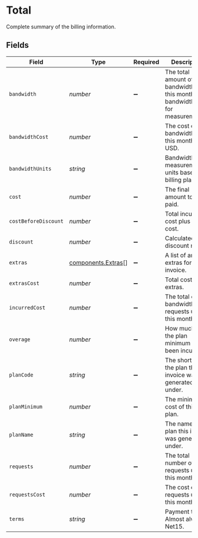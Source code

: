 # Total

Complete summary of the billing information.


## Fields

| Field                                                                                | Type                                                                                 | Required                                                                             | Description                                                                          |
| ------------------------------------------------------------------------------------ | ------------------------------------------------------------------------------------ | ------------------------------------------------------------------------------------ | ------------------------------------------------------------------------------------ |
| `bandwidth`                                                                          | *number*                                                                             | :heavy_minus_sign:                                                                   | The total amount of bandwidth used this month (See bandwidth_units for measurement). |
| `bandwidthCost`                                                                      | *number*                                                                             | :heavy_minus_sign:                                                                   | The cost of the bandwidth used this month in USD.                                    |
| `bandwidthUnits`                                                                     | *string*                                                                             | :heavy_minus_sign:                                                                   | Bandwidth measurement units based on billing plan.                                   |
| `cost`                                                                               | *number*                                                                             | :heavy_minus_sign:                                                                   | The final amount to be paid.                                                         |
| `costBeforeDiscount`                                                                 | *number*                                                                             | :heavy_minus_sign:                                                                   | Total incurred cost plus extras cost.                                                |
| `discount`                                                                           | *number*                                                                             | :heavy_minus_sign:                                                                   | Calculated discount rate.                                                            |
| `extras`                                                                             | [components.Extras](../../../sdk/models/components/extras.md)[]                      | :heavy_minus_sign:                                                                   | A list of any extras for this invoice.                                               |
| `extrasCost`                                                                         | *number*                                                                             | :heavy_minus_sign:                                                                   | Total cost of all extras.                                                            |
| `incurredCost`                                                                       | *number*                                                                             | :heavy_minus_sign:                                                                   | The total cost of bandwidth and requests used this month.                            |
| `overage`                                                                            | *number*                                                                             | :heavy_minus_sign:                                                                   | How much over the plan minimum has been incurred.                                    |
| `planCode`                                                                           | *string*                                                                             | :heavy_minus_sign:                                                                   | The short code the plan this invoice was generated under.                            |
| `planMinimum`                                                                        | *number*                                                                             | :heavy_minus_sign:                                                                   | The minimum cost of this plan.                                                       |
| `planName`                                                                           | *string*                                                                             | :heavy_minus_sign:                                                                   | The name of the plan this invoice was generated under.                               |
| `requests`                                                                           | *number*                                                                             | :heavy_minus_sign:                                                                   | The total number of requests used this month.                                        |
| `requestsCost`                                                                       | *number*                                                                             | :heavy_minus_sign:                                                                   | The cost of the requests used this month.                                            |
| `terms`                                                                              | *string*                                                                             | :heavy_minus_sign:                                                                   | Payment terms. Almost always Net15.                                                  |